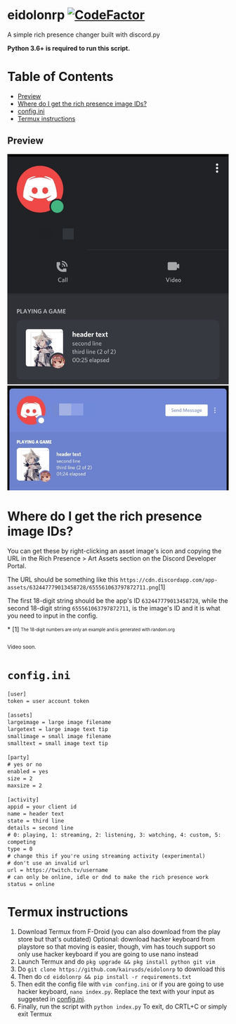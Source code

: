 # eidolonrp [![CodeFactor](https://www.codefactor.io/repository/github/kairusds/eidolonrp/badge)](https://www.codefactor.io/repository/github/kairusds/eidolonrp)
A simple rich presence changer built with discord.py

**Python 3.6+ is required to run this script.**

Table of Contents
=================

   * [Preview](#preview)
   * [Where do I get the rich presence image IDs?](#where-do-i-get-the-rich-presence-image-ids)
   * [config.ini](#configini)
   * [Termux instructions](#termux-instructions)

## Preview
![mobile](pv_mobile.jpg)
![desktop](pv_desktop.jpg)

# Where do I get the rich presence image IDs?
<p>You can get these by right-clicking an asset image's icon and copying the URL in the Rich Presence > Art Assets section on the Discord Developer Portal.</p>
<p>The URL should be something like this <code>https://cdn.discordapp.com/app-assets/632447779013458728/655561063797872711.png</code>[1]</p>
<p>The first 18-digit string should be the app's ID <code>632447779013458728</code>, while the second 18-digit string <code>655561063797872711</code>, is the image's ID and it is what you need to input in the config.</p>
* [1] <sub><sup>The 18-digit numbers are only an example and is generated with random.org</sup></sub>

<sub>Video soon.</sub>

# `config.ini`
```
[user]
token = user account token

[assets]
largeimage = large image filename
largetext = large image text tip
smallimage = small image filename
smalltext = small image text tip

[party]
# yes or no
enabled = yes
size = 2
maxsize = 2

[activity]
appid = your client id
name = header text
state = third line
details = second line
# 0: playing, 1: streaming, 2: listening, 3: watching, 4: custom, 5: competing
type = 0
# change this if you're using streaming activity (experimental)
# don't use an invalid url
url = https://twitch.tv/username
# can only be online, idle or dnd to make the rich presence work
status = online
```

# Termux instructions
1. Download Termux from F-Droid (you can also download from the play store but that's outdated) 
Optional: download hacker keyboard from playstore so that moving is easier, though, vim has touch support so only use hacker keyboard if you are going to use nano instead
2. Launch Termux and do `pkg upgrade && pkg install python git vim`
3. Do `git clone https://github.com/kairusds/eidolonrp` to download this
4. Then do `cd eidolonrp && pip install -r requirements.txt`
5. Then edit the config file with `vim confing.ini` or if you are going to use hacker keyboard, `nano index.py`. Replace the text with your input as suggested in [config.ini](#configini).
6. Finally, run the script with `python index.py`
To exit, do CRTL+C or simply exit Termux